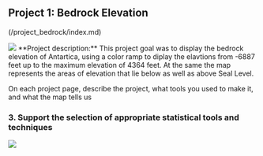 ## Project 1: Bedrock Elevation
(/project_bedrock/index.md)

<img src = "https://github.com/timpatt1/timpatt1.github.io/blob/master/Projects/Patterson_Lab10.PNG">
**Project description:** 
This project goal was to display the bedrock elevation of Antartica, using a color ramp to diplay the elavtions from -6887 feet up to the maximum elevation of 4364 feet. At the same the map represents the areas of elevation that lie below as well as above Seal Level. 


On each project page, describe the project, what tools you used to make it, and what the map tells us

### 3. Support the selection of appropriate statistical tools and techniques

<img src="images/dummy_thumbnail.jpg?raw=true"/>
